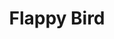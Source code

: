 ---
layout: post
title:  "Flappy Bird"
preview: holder.js/300x300?auto=yes
55embed_url: "static/embeds/flappy_bird/index.html"
---